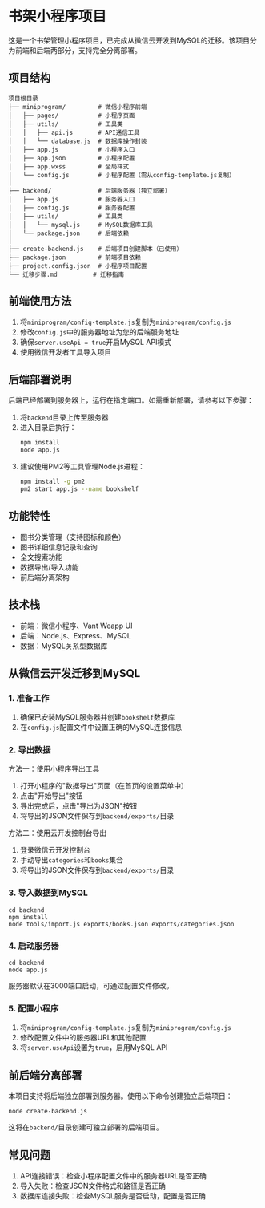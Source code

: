 # 书架小程序项目

这是一个书架管理小程序项目，已完成从微信云开发到MySQL的迁移。该项目分为前端和后端两部分，支持完全分离部署。

## 项目结构

```
项目根目录
├── miniprogram/         # 微信小程序前端
│   ├── pages/           # 小程序页面
│   ├── utils/           # 工具类
│   │   ├── api.js       # API通信工具
│   │   └── database.js  # 数据库操作封装
│   ├── app.js           # 小程序入口
│   ├── app.json         # 小程序配置
│   ├── app.wxss         # 全局样式
│   └── config.js        # 小程序配置（需从config-template.js复制）
│
├── backend/             # 后端服务器（独立部署）
│   ├── app.js           # 服务器入口
│   ├── config.js        # 服务器配置
│   ├── utils/           # 工具类
│   │   └── mysql.js     # MySQL数据库工具
│   └── package.json     # 后端依赖
│
├── create-backend.js    # 后端项目创建脚本（已使用）
├── package.json         # 前端项目依赖
├── project.config.json  # 小程序项目配置
└── 迁移步骤.md          # 迁移指南
```

## 前端使用方法

1. 将`miniprogram/config-template.js`复制为`miniprogram/config.js`
2. 修改`config.js`中的服务器地址为您的后端服务地址
3. 确保`server.useApi = true`开启MySQL API模式
4. 使用微信开发者工具导入项目

## 后端部署说明

后端已经部署到服务器上，运行在指定端口。如需重新部署，请参考以下步骤：

1. 将`backend`目录上传至服务器
2. 进入目录后执行：
   ```bash
   npm install
   node app.js
   ```
3. 建议使用PM2等工具管理Node.js进程：
   ```bash
   npm install -g pm2
   pm2 start app.js --name bookshelf
   ```

## 功能特性

- 图书分类管理（支持图标和颜色）
- 图书详细信息记录和查询
- 全文搜索功能
- 数据导出/导入功能
- 前后端分离架构

## 技术栈

- 前端：微信小程序、Vant Weapp UI
- 后端：Node.js、Express、MySQL
- 数据：MySQL关系型数据库

## 从微信云开发迁移到MySQL

### 1. 准备工作

1. 确保已安装MySQL服务器并创建`bookshelf`数据库
2. 在`config.js`配置文件中设置正确的MySQL连接信息

### 2. 导出数据

方法一：使用小程序导出工具
1. 打开小程序的"数据导出"页面（在首页的设置菜单中）
2. 点击"开始导出"按钮
3. 导出完成后，点击"导出为JSON"按钮
4. 将导出的JSON文件保存到`backend/exports/`目录

方法二：使用云开发控制台导出
1. 登录微信云开发控制台
2. 手动导出`categories`和`books`集合
3. 将导出的JSON文件保存到`backend/exports/`目录

### 3. 导入数据到MySQL

```
cd backend
npm install
node tools/import.js exports/books.json exports/categories.json
```

### 4. 启动服务器

```
cd backend
node app.js
```

服务器默认在3000端口启动，可通过配置文件修改。

### 5. 配置小程序

1. 将`miniprogram/config-template.js`复制为`miniprogram/config.js`
2. 修改配置文件中的服务器URL和其他配置
3. 将`server.useApi`设置为`true`，启用MySQL API

## 前后端分离部署

本项目支持将后端独立部署到服务器。使用以下命令创建独立后端项目：

```
node create-backend.js
```

这将在`backend/`目录创建可独立部署的后端项目。


## 常见问题

1. API连接错误：检查小程序配置文件中的服务器URL是否正确
2. 导入失败：检查JSON文件格式和路径是否正确
3. 数据库连接失败：检查MySQL服务是否启动，配置是否正确 